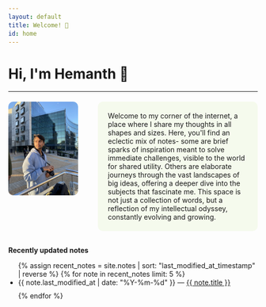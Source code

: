 ```yaml
---
layout: default
title: Welcome! 🥬
id: home
---
```

# Hi, I'm Hemanth 🌱

---

<div style="display: flex; align-items: flex-start; gap: 30px; margin-top: 20px;">
    <div style="flex: 1; margin-right: 10px;">
        <img src="assets/images/IMG_5994.jpeg" alt="Image" style="width: 100%; height: auto; border-radius: 10px;">
    </div>
    <div style="flex: 2; padding: 20px; background-color: rgba(156, 213, 56, .08); border-radius: 10px;">
        Welcome to my corner of the internet, a place where I share my thoughts in all shapes and sizes. Here, you'll find an eclectic mix of notes- some are brief sparks of inspiration meant to solve immediate challenges, visible to the world for shared utility. Others are elaborate journeys through the vast landscapes of big ideas, offering a deeper dive into the subjects that fascinate me. This space is not just a collection of words, but a reflection of my intellectual odyssey, constantly evolving and growing.
    </div>
</div>

<!-- Recently Updated Notes Section -->
<strong style="display: block; margin-top: 30px; margin-bottom: 10px;">Recently updated notes</strong>

<ul style="padding-left: 20px;">
  {% assign recent_notes = site.notes | sort: "last_modified_at_timestamp" | reverse %}
  {% for note in recent_notes limit: 5 %}
    <li style="margin-bottom: 10px;">
      {{ note.last_modified_at | date: "%Y-%m-%d" }} — <a class="internal-link" href="{{ site.baseurl }}{{ note.url }}">{{ note.title }}</a>
    </li>
  {% endfor %}
</ul>

<style>
  .wrapper {
    max-width: 46em;
  }
  
  # Hi, I'm Hemanth 🌱 {
    margin-bottom: 0;
  }
</style>
